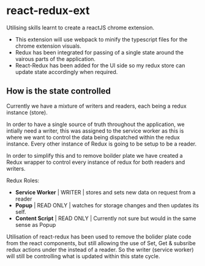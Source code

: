 # react-redux-ext

Utilising skills learnt to create a reactJS chrome extension. 
* This extension will use webpack to minify the typescript files for the chrome extension visuals.
* Redux has been integrated for passing of a single state around the vairous parts of the application.
* React-Redux has been added for the UI side so my redux store can update state accordingly when required.

## How is the state controlled

Currently we have a mixture of writers and readers, each being a redux instance (store). 

In order to have a single source of truth throughout the application, we intially need a writer, this was assigned to the service worker as this is where we want to control the data being dispatched within the redux instance. Every other instance of Redux is going to be setup to be a reader.

In order to simplify this and to remove boilder plate we have created a Redux wrapper to control every instance of redux for both readers and writers.

Redux Roles: 
- <strong>Service Worker</strong> | WRITER | stores and sets new data on request from a reader
- <strong>Popup</strong>          | READ ONLY | watches for storage changes and then updates its self.
- <strong>Content Script</strong> | READ ONLY | Currently not sure but would in the same sense as Popup

  
Utilisation of react-redux has been used to remove the bolider plate code from the react components, but still allowing the use of Set, Get & subsribe redux actions under the instead of a reader. So the writer (service worker) will still be controlling what is updated within this state cycle. 
